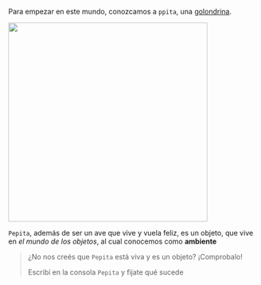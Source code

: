 Para empezar en este mundo, conozcamos a `ppita`, una [golondrina](http://es.wikipedia.org/wiki/Hirundo_rustica).

<img width="400" src="https://upload.wikimedia.org/wikipedia/commons/thumb/2/24/Landsvale.jpg/1024px-Landsvale.jpg" />

`Pepita`, además de ser un ave que vive y vuela feliz, es un objeto, que vive en _el mundo de los objetos_, al cual conocemos como **ambiente**

> ¿No nos creés que `Pepita` está viva y es un objeto? ¡Comprobalo!
> 
> Escribí en la consola `Pepita` y fijate qué sucede